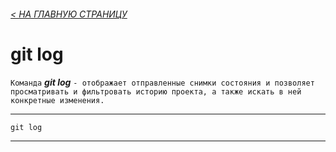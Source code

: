###### [< НА ГЛАВНУЮ СТРАНИЦУ](./readme.md)

# git log
`Команда` ***git log*** `- отображает отправленные снимки состояния и позволяет просматривать и фильтровать историю проекта, а также искать в ней конкретные изменения.`

---


```bash=
git log
```
---